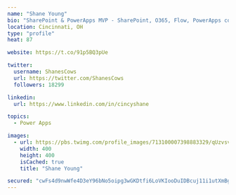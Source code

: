 ```yaml
---
name: "Shane Young"
bio: "SharePoint & PowerApps MVP - SharePoint, O365, Flow, PowerApps consulting? @PowerApps911 | Pure Snark? You found it."
location: Cincinnati, OH
type: "profile"
heat: 87

website: https://t.co/91p5BQ3pUe

twitter:
  username: ShanesCows
  url: https://twitter.com/ShanesCows
  followers: 18299

linkedin:
  url: https://www.linkedin.com/in/cincyshane

topics:
  - Power Apps

images:
  - url: https://pbs.twimg.com/profile_images/713100007398883329/qUzvsvQ3_400x400.jpg
    width: 400
    height: 400
    isCached: true
    title: "Shane Young"

secured: "cwFs4d9nwWfe4D3eY96bNo5oipg3wGKDtfi6LoVKIooDuIDBcuj11i1utXmBgt/2E7aDKFTlexQjCjmf+mJzC5QXg9v7HJmfI8lR09o34DXXaqeI/ptwnhpzuStmbKEAOwj8/y7K3Keyoagd7Ft5rqGd5UvFw9frIJpcNZ6cgPW5EMPjVdsm+eHikNKqV0K3smuUahxdm2m9qNFHxXNXOfTOCg4pk6KcC4YV3h+e/Jd8zAk098cV01ULL1QHw0LSHc/zlyk88lR/AqE5nifRCOXwFDwR6DWX825t8POJB8/GoZubt0JNeYwEQnXJtDMcle6VyfRkKrP+KLO2IlPnkZVAwirZFSoSZZmIBTk0a9dAg+gHrHn3X1/5DH9IwVrJCoaAnXfrhpEbhReyGvGPtfZbfkeImqLNuNLhvU7tHfo=;Cv1xiVRkjBduZkNKBR5thA=="
---
```


